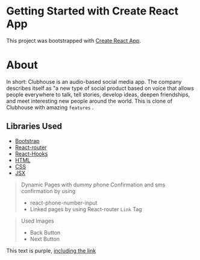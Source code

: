 # Getting Started with Create React App

This project was bootstrapped with [Create React App](https://github.com/facebook/create-react-app).

# About 

In short: Clubhouse is an audio-based social media app. The company describes itself as "a new type of social product based on voice that allows people everywhere to talk, tell stories, develop ideas, deepen friendships, and meet interesting new people around the world.
This is clone of Clubhouse with amazing `features` .

## Libraries Used
- [Bootstrap](https://react-bootstrap.github.io/getting-started/introduction/)
- [React-router](https://www.npmjs.com/package/router)
- [React-Hooks](https://www.codecademy.com/learn/react-101/modules/react-hooks-u)
- [HTML](https://www.w3schools.com/html/)
- [CSS](https://www.w3schools.com/css/)
- [JSX](https://reactjs.org/docs/introducing-jsx.html)


> Dynamic Pages with dummy phone Confirmation  and sms confirmation by using 
>- react-phone-number-input
>- Linked pages by using React-router `Link` Tag

> Used Images
>- Back Button
>- Next Button
>


<div class="text-purple">
  This text is purple, <a href="#" class="text-inherit">including the link</a>
</div>
